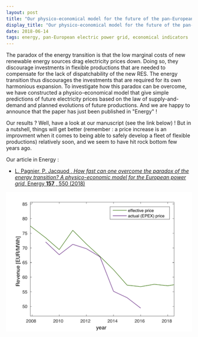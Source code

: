 ```yaml
---
layout: post
title: "Our physico-economical model for the future of the pan-European electric sector"
display_title: "Our physico-economical model for the future of the pan-European electric sector"
date: 2018-06-14
tags: energy, pan-European electric power grid, economical indicators
---
```


The paradox of the energy transition is that the low marginal costs of new renewable energy sources drag electricity prices down. Doing so, they discourage investments in flexible productions that are needed to compensate for the lack of dispatchability of the new RES. The energy transition thus discourages the investments that are required for its own harmonious expansion. To investigate how this paradox can be overcome, we have constructed a physico-economical model that give simple predictions of future electricity prices based on the law of supply-and-demand and planned evolutions of future productions. And we are happy to announce that the paper has just been published in "Energy" ! 

Our results ? Well, have a look at our manuscript (see the link below) ! But in a nutshell, things will get better (remember : a price increase is an improvment when it comes to being able to safely develop a fleet of flexible productions) relatively soon, and we seem to have hit rock bottom few years ago.

Our article in Energy :
* [L. Pagnier, P. Jacquod , *How fast can one overcome the paradox of the energy transition? A
physico-economic model for the European power grid*, Energy **157** , 550 (2018)](https://github.com/GeeeHesso/Perpetuation/tree/master/2018/Papers/Energy)

<img src="/image/DE_rev.png" alt="image" style="width: 700px;"/>